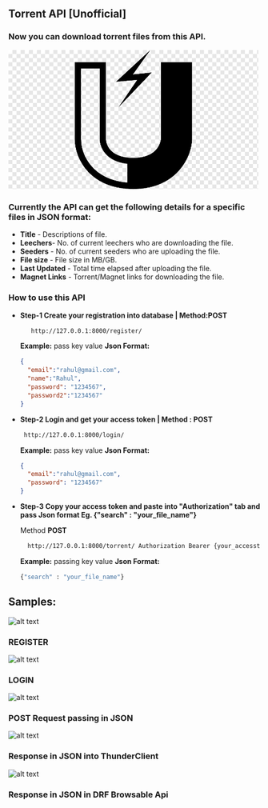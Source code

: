## Torrent API [Unofficial]
### Now you can download torrent files from this API. 

<img src="https://github.com/PeeusD/TorrentApi/blob/main/gitpic/magnet.png" width="500" title="hover text">

### Currently the API can get the following details for a specific files in JSON format:
* **Title** - Descriptions of file. 
* **Leechers**- No. of current leechers who are downloading the file. 
* **Seeders** - No. of current seeders who are uploading the file.
* **File size** - File size in MB/GB.
* **Last Updated** - Total time elapsed after uploading the file. 
* **Magnet Links** -  Torrent/Magnet links for downloading the file.


### How to use this API
* **Step-1 Create your registration into database | Method:POST**


   ```sh 
      http://127.0.0.1:8000/register/ 
    ```
  **Example:** pass key value **Json Format:**
  
  ```json 
  {
    "email":"rahul@gmail.com",
    "name":"Rahul",
    "password": "1234567",
    "password2":"1234567"
  }
    ```

* **Step-2 Login and get your access token | Method : POST**


     ```sh 
      http://127.0.0.1:8000/login/ 
    ```
  **Example:** pass key value **Json Format:**

  ```json 
  {
    "email":"rahul@gmail.com",
    "password": "1234567"
  }
    ```

* **Step-3 Copy your access token and paste into "Authorization" tab and pass Json format Eg. {"search" : "your_file_name"}**

  
    Method **POST** 

    ```sh 
      http://127.0.0.1:8000/torrent/ Authorization Bearer {your_accesstoken} 
    ```
    
    **Example:** passing key value **Json Format:** 
    
    ```sh 
    {"search" : "your_file_name"}
    ```

## Samples:

![alt text](https://github.com/PeeusD/TorrentApi/blob/main/gitpic/CaptureRegister.JPG) <br>
### REGISTER
![alt text](https://github.com/PeeusD/TorrentApi/blob/main/gitpic/CaptureLogin.JPG) <br>
### LOGIN
![alt text](https://github.com/PeeusD/TorrentApi/blob/main/gitpic/Capture3.png) <br>
### POST Request passing in JSON
![alt text](https://github.com/PeeusD/TorrentApi/blob/main/gitpic/Capture2.JPG) <br>
### Response in JSON into ThunderClient
![alt text](https://github.com/PeeusD/TorrentApi/blob/main/gitpic/Capture1.JPG) <br>
### Response in JSON in DRF Browsable Api

